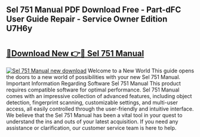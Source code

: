 ## Sel 751 Manual PDF Download Free - Part-dFC User Guide Repair - Service Owner Edition U7H6y

# <h2><a href="http://bc40909.oget.top/?id=Sel+751+Manual">🔗Download New 👉🔴 Sel 751 Manual</a></h2>

[![Sel 751 Manual new download](https://i.imgur.com/5g1atiW.png)](http://bc40909.oget.top/?id=Sel+751+Manual)
Welcome to a New World This guide opens the doors to a new world of possibilities with your new Sel 751 Manual. Important Information Regarding Software Sel 751 Manual This product requires compatible software for optimal performance. Sel 751 Manual comes with an impressive collection of advanced features, including object detection, fingerprint scanning, customizable settings, and multi-user access, all easily controlled through the user-friendly and intuitive interface. We believe that the Sel 751 Manual has been a vital tool in your quest to understand the ins and outs of your latest acquisition. If you need any assistance or clarification, our customer service team is here to help.
